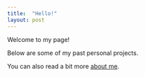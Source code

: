 ```yaml
---
title:  "Hello!"
layout: post
---
```


Welcome to my page!

Below are some of my past personal projects.

You can also read a bit more [about me](https://frankwang28.github.io/about/).
